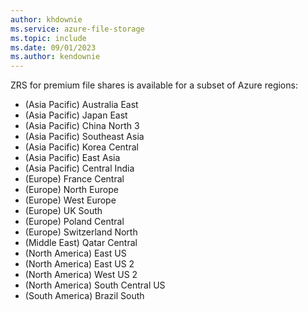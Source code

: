 ```yaml
---
author: khdownie
ms.service: azure-file-storage
ms.topic: include
ms.date: 09/01/2023
ms.author: kendownie
---
```


ZRS for premium file shares is available for a subset of Azure regions:

- (Asia Pacific) Australia East
- (Asia Pacific) Japan East
- (Asia Pacific) China North 3
- (Asia Pacific) Southeast Asia
- (Asia Pacific) Korea Central
- (Asia Pacific) East Asia
- (Asia Pacific) Central India
- (Europe) France Central
- (Europe) North Europe
- (Europe) West Europe
- (Europe) UK South
- (Europe) Poland Central
- (Europe) Switzerland North
- (Middle East) Qatar Central
- (North America) East US
- (North America) East US 2
- (North America) West US 2
- (North America) South Central US
- (South America) Brazil South
